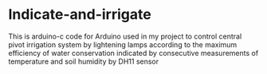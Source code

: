 # Indicate-and-irrigate
This is arduino-c code for Arduino used in my project to control central pivot irrigation system by lightening lamps according to the maximum efficiency of water conservation indicated by consecutive measurements of temperature and soil humidity by DH11 sensor
